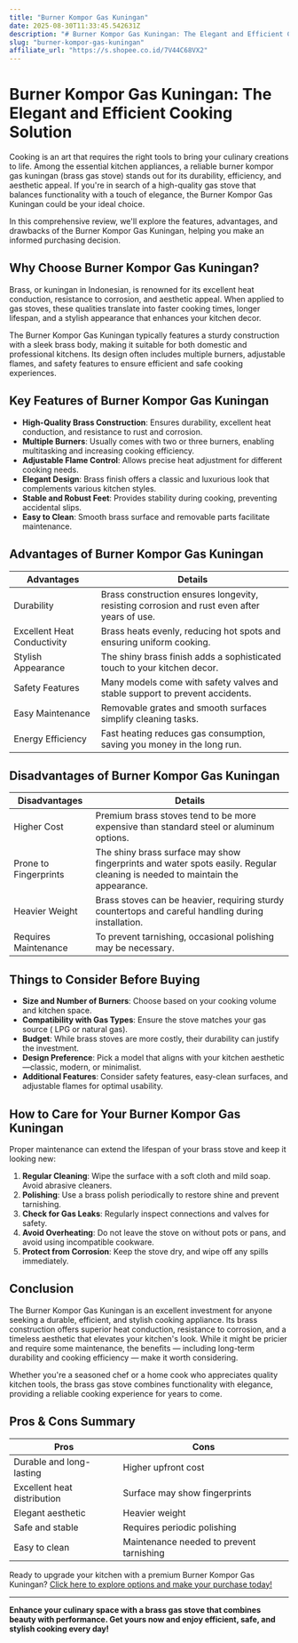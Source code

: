 ```yaml
---
title: "Burner Kompor Gas Kuningan"
date: 2025-08-30T11:33:45.542631Z
description: "# Burner Kompor Gas Kuningan: The Elegant and Efficient Cooking Solution..."
slug: "burner-kompor-gas-kuningan"
affiliate_url: "https://s.shopee.co.id/7V44C68VX2"
---
```

# Burner Kompor Gas Kuningan: The Elegant and Efficient Cooking Solution

Cooking is an art that requires the right tools to bring your culinary creations to life. Among the essential kitchen appliances, a reliable burner kompor gas kuningan (brass gas stove) stands out for its durability, efficiency, and aesthetic appeal. If you're in search of a high-quality gas stove that balances functionality with a touch of elegance, the Burner Kompor Gas Kuningan could be your ideal choice.

In this comprehensive review, we'll explore the features, advantages, and drawbacks of the Burner Kompor Gas Kuningan, helping you make an informed purchasing decision.

## Why Choose Burner Kompor Gas Kuningan?

Brass, or kuningan in Indonesian, is renowned for its excellent heat conduction, resistance to corrosion, and aesthetic appeal. When applied to gas stoves, these qualities translate into faster cooking times, longer lifespan, and a stylish appearance that enhances your kitchen decor.

The Burner Kompor Gas Kuningan typically features a sturdy construction with a sleek brass body, making it suitable for both domestic and professional kitchens. Its design often includes multiple burners, adjustable flames, and safety features to ensure efficient and safe cooking experiences.

## Key Features of Burner Kompor Gas Kuningan

- **High-Quality Brass Construction**: Ensures durability, excellent heat conduction, and resistance to rust and corrosion.
- **Multiple Burners**: Usually comes with two or three burners, enabling multitasking and increasing cooking efficiency.
- **Adjustable Flame Control**: Allows precise heat adjustment for different cooking needs.
- **Elegant Design**: Brass finish offers a classic and luxurious look that complements various kitchen styles.
- **Stable and Robust Feet**: Provides stability during cooking, preventing accidental slips.
- **Easy to Clean**: Smooth brass surface and removable parts facilitate maintenance.

## Advantages of Burner Kompor Gas Kuningan

| Advantages | Details |
|--------------|---------|
| Durability | Brass construction ensures longevity, resisting corrosion and rust even after years of use. |
| Excellent Heat Conductivity | Brass heats evenly, reducing hot spots and ensuring uniform cooking. |
| Stylish Appearance | The shiny brass finish adds a sophisticated touch to your kitchen decor. |
| Safety Features | Many models come with safety valves and stable support to prevent accidents. |
| Easy Maintenance | Removable grates and smooth surfaces simplify cleaning tasks. |
| Energy Efficiency | Fast heating reduces gas consumption, saving you money in the long run. |

## Disadvantages of Burner Kompor Gas Kuningan

| Disadvantages | Details |
|-----------------|---------|
| Higher Cost | Premium brass stoves tend to be more expensive than standard steel or aluminum options. |
| Prone to Fingerprints | The shiny brass surface may show fingerprints and water spots easily. Regular cleaning is needed to maintain the appearance. |
| Heavier Weight | Brass stoves can be heavier, requiring sturdy countertops and careful handling during installation. |
| Requires Maintenance | To prevent tarnishing, occasional polishing may be necessary. |

## Things to Consider Before Buying

- **Size and Number of Burners**: Choose based on your cooking volume and kitchen space.
- **Compatibility with Gas Types**: Ensure the stove matches your gas source ( LPG or natural gas).
- **Budget**: While brass stoves are more costly, their durability can justify the investment.
- **Design Preference**: Pick a model that aligns with your kitchen aesthetic—classic, modern, or minimalist.
- **Additional Features**: Consider safety features, easy-clean surfaces, and adjustable flames for optimal usability.

## How to Care for Your Burner Kompor Gas Kuningan

Proper maintenance can extend the lifespan of your brass stove and keep it looking new:

1. **Regular Cleaning**: Wipe the surface with a soft cloth and mild soap. Avoid abrasive cleaners.
2. **Polishing**: Use a brass polish periodically to restore shine and prevent tarnishing.
3. **Check for Gas Leaks**: Regularly inspect connections and valves for safety.
4. **Avoid Overheating**: Do not leave the stove on without pots or pans, and avoid using incompatible cookware.
5. **Protect from Corrosion**: Keep the stove dry, and wipe off any spills immediately.

## Conclusion

The Burner Kompor Gas Kuningan is an excellent investment for anyone seeking a durable, efficient, and stylish cooking appliance. Its brass construction offers superior heat conduction, resistance to corrosion, and a timeless aesthetic that elevates your kitchen's look. While it might be pricier and require some maintenance, the benefits — including long-term durability and cooking efficiency — make it worth considering.

Whether you're a seasoned chef or a home cook who appreciates quality kitchen tools, the brass gas stove combines functionality with elegance, providing a reliable cooking experience for years to come.

## Pros & Cons Summary

| Pros | Cons |
|------------------------------|------------------------------|
| Durable and long-lasting | Higher upfront cost |
| Excellent heat distribution | Surface may show fingerprints |
| Elegant aesthetic | Heavier weight |
| Safe and stable | Requires periodic polishing |
| Easy to clean | Maintenance needed to prevent tarnishing |

Ready to upgrade your kitchen with a premium Burner Kompor Gas Kuningan? [Click here to explore options and make your purchase today!](https://s.shopee.co.id/7V44C68VX2)

---

**Enhance your culinary space with a brass gas stove that combines beauty with performance. Get yours now and enjoy efficient, safe, and stylish cooking every day!**